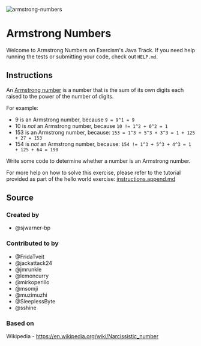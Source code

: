 ![armstrong-numbers](https://user-images.githubusercontent.com/44240533/222924241-2cb55582-1478-4b50-a1e3-49d251fd6381.svg)


# Armstrong Numbers

Welcome to Armstrong Numbers on Exercism's Java Track.
If you need help running the tests or submitting your code, check out `HELP.md`.

## Instructions

An [Armstrong number](https://en.wikipedia.org/wiki/Narcissistic_number) is a number that is the sum of its own digits each raised to the power of the number of digits.

For example:

- 9 is an Armstrong number, because `9 = 9^1 = 9`
- 10 is *not* an Armstrong number, because `10 != 1^2 + 0^2 = 1`
- 153 is an Armstrong number, because: `153 = 1^3 + 5^3 + 3^3 = 1 + 125 + 27 = 153`
- 154 is *not* an Armstrong number, because: `154 != 1^3 + 5^3 + 4^3 = 1 + 125 + 64 = 190`

Write some code to determine whether a number is an Armstrong number.

For more help on how to solve this exercise, please refer to the tutorial provided as part of the hello world exercise:
[instructions.append.md](https://github.com/exercism/java/blob/main/exercises/practice/hello-world/.docs/instructions.append.md#tutorial)

## Source

### Created by

- @sjwarner-bp

### Contributed to by

- @FridaTveit
- @jackattack24
- @jmrunkle
- @lemoncurry
- @mirkoperillo
- @msomji
- @muzimuzhi
- @SleeplessByte
- @sshine

### Based on

Wikipedia - https://en.wikipedia.org/wiki/Narcissistic_number
